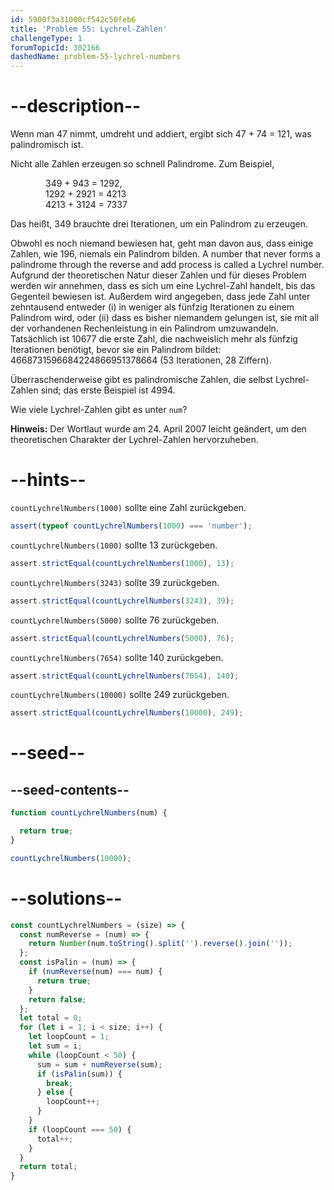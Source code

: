 ```yaml
---
id: 5900f3a31000cf542c50feb6
title: 'Problem 55: Lychrel-Zahlen'
challengeType: 1
forumTopicId: 302166
dashedName: problem-55-lychrel-numbers
---
```


# --description--

Wenn man 47 nimmt, umdreht und addiert, ergibt sich 47 + 74 = 121, was palindromisch ist.

Nicht alle Zahlen erzeugen so schnell Palindrome. Zum Beispiel,

<div style="margin-left: 4em;">
  349 + 943 = 1292,<br>
  1292 + 2921 = 4213<br>
  4213 + 3124 = 7337<br>
</div>

Das heißt, 349 brauchte drei Iterationen, um ein Palindrom zu erzeugen.

Obwohl es noch niemand bewiesen hat, geht man davon aus, dass einige Zahlen, wie 196, niemals ein Palindrom bilden. A number that never forms a palindrome through the reverse and add process is called a Lychrel number. Aufgrund der theoretischen Natur dieser Zahlen und für dieses Problem werden wir annehmen, dass es sich um eine Lychrel-Zahl handelt, bis das Gegenteil bewiesen ist. Außerdem wird angegeben, dass jede Zahl unter zehntausend entweder (i) in weniger als fünfzig Iterationen zu einem Palindrom wird, oder (ii) dass es bisher niemandem gelungen ist, sie mit all der vorhandenen Rechenleistung in ein Palindrom umzuwandeln. Tatsächlich ist 10677 die erste Zahl, die nachweislich mehr als fünfzig Iterationen benötigt, bevor sie ein Palindrom bildet: 4668731596684224866951378664 (53 Iterationen, 28 Ziffern).

Überraschenderweise gibt es palindromische Zahlen, die selbst Lychrel-Zahlen sind; das erste Beispiel ist 4994.

Wie viele Lychrel-Zahlen gibt es unter `num`?

**Hinweis:** Der Wortlaut wurde am 24. April 2007 leicht geändert, um den theoretischen Charakter der Lychrel-Zahlen hervorzuheben.

# --hints--

`countLychrelNumbers(1000)` sollte eine Zahl zurückgeben.

```js
assert(typeof countLychrelNumbers(1000) === 'number');
```

`countLychrelNumbers(1000)` sollte 13 zurückgeben.

```js
assert.strictEqual(countLychrelNumbers(1000), 13);
```

`countLychrelNumbers(3243)` sollte 39 zurückgeben.

```js
assert.strictEqual(countLychrelNumbers(3243), 39);
```

`countLychrelNumbers(5000)` sollte 76 zurückgeben.

```js
assert.strictEqual(countLychrelNumbers(5000), 76);
```

`countLychrelNumbers(7654)` sollte 140 zurückgeben.

```js
assert.strictEqual(countLychrelNumbers(7654), 140);
```

`countLychrelNumbers(10000)` sollte 249 zurückgeben.

```js
assert.strictEqual(countLychrelNumbers(10000), 249);
```

# --seed--

## --seed-contents--

```js
function countLychrelNumbers(num) {

  return true;
}

countLychrelNumbers(10000);
```

# --solutions--

```js
const countLychrelNumbers = (size) => {
  const numReverse = (num) => {
    return Number(num.toString().split('').reverse().join(''));
  };
  const isPalin = (num) => {
    if (numReverse(num) === num) {
      return true;
    }
    return false;
  };
  let total = 0;
  for (let i = 1; i < size; i++) {
    let loopCount = 1;
    let sum = i;
    while (loopCount < 50) {
      sum = sum + numReverse(sum);
      if (isPalin(sum)) {
        break;
      } else {
        loopCount++;
      }
    }
    if (loopCount === 50) {
      total++;
    }
  }
  return total;
}
```
